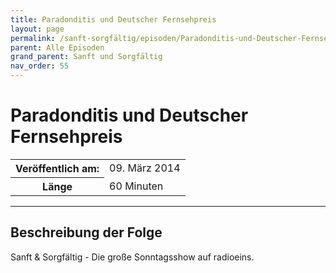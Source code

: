 ```yaml
---
title: Paradonditis und Deutscher Fernsehpreis
layout: page
permalink: /sanft-sorgfältig/episoden/Paradonditis-und-Deutscher-Fernsehpreis
parent: Alle Episoden
grand_parent: Sanft und Sorgfältig
nav_order: 55
---
```


# Paradonditis und Deutscher Fernsehpreis
<table class="resp-table dcf-table dcf-table-responsive dcf-table-bordered dcf-table-striped dcf-w-100%">
                    <tbody>
                        <tr>
                            <th scope="row">Veröffentlich am:</th>
                            <td data-label="Veröffentlich am:">09. März 2014</td>
                        </tr>
                        <tr>
                            <th scope="row">Länge </th>
                            <td data-label="Länge ">60 Minuten</td>
                        </tr></tbody>
                </table>

***

## Beschreibung der Folge

<div>
Sanft & Sorgfältig - Die große Sonntagsshow auf radioeins.  
</div>

